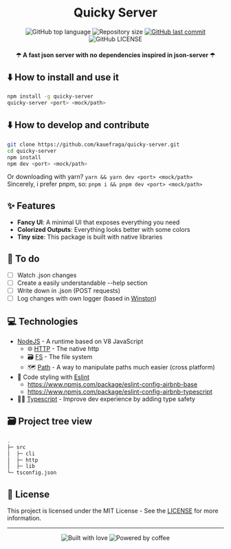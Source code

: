 <h1 align="center">Quicky Server</h1>

<p align="center">
  <img
    alt="GitHub top language"
    src="https://img.shields.io/github/languages/top/kauefraga/quicky-server.svg"
  />
  <img
    alt="Repository size"
    src="https://img.shields.io/github/repo-size/kauefraga/quicky-server.svg"
  />
  <a href="https://github.com/kauefraga/quicky-server/commits/main">
    <img
      alt="GitHub last commit"
      src="https://img.shields.io/github/last-commit/kauefraga/quicky-server.svg"
    />
  </a>
  <img
    alt="GitHub LICENSE"
    src="https://img.shields.io/github/license/kauefraga/quicky-server.svg"
  />
</p>

<h4 align="center">☂ A fast json server with no dependencies inspired in json-server ☂</h4>

## ⬇️ How to install and use it

```bash
npm install -g quicky-server
quicky-server <port> <mock/path>
```

## ⬇️ How to develop and contribute

```bash
git clone https://github.com/kauefraga/quicky-server.git
cd quicky-server
npm install
npm dev <port> <mock/path>
```
Or downloading with yarn? `yarn && yarn dev <port> <mock/path>`
<br/>
Sincerely, i prefer pnpm, so: `pnpm i && pnpm dev <port> <mock/path>`

## ✨ Features

- **Fancy UI**: A minimal UI that exposes everything you need
- **Colorized Outputs**: Everything looks better with some colors
- **Tiny size**: This package is built with native libraries

## 📑 To do

- [ ] Watch .json changes
- [ ] Create a easily understandable --help section
- [ ] Write down in .json (POST requests)
- [ ] Log changes with own logger (based in [Winston](https://www.npmjs.com/package/winston))

## 💻 Technologies

- [NodeJS](https://nodejs.org) - A runtime based on V8 JavaScript
  - 🌐 [HTTP](https://nodejs.org/api/http.html) - The native http
  - 🗃 [FS](https://nodejs.org/api/fs.html) - The file system
  - 🗺 [Path](https://nodejs.org/api/path.html) - A way to manipulate paths much easier (cross platform)
- 💄 Code styling with [Eslint](https://eslint.org)
  - https://www.npmjs.com/package/eslint-config-airbnb-base
  - https://www.npmjs.com/package/eslint-config-airbnb-typescript
- 🧑‍💻 [Typescript](https://www.typescriptlang.org) - Improve dev experience by adding type safety

## 🗃 Project tree view

```bash
.
├─ src
│  ├─ cli
│  ├─ http
│  ├─ lib
└─ tsconfig.json
```

## 📝 License

This project is licensed under the MIT License - See the [LICENSE](https://github.com/kauefraga/quicky-server/blob/main/LICENSE) for more information.

---

<div align="center" display="flex">
  <img alt="Built with love" src="https://forthebadge.com/images/badges/built-with-love.svg">
  <img alt="Powered by coffee" src="https://forthebadge.com/images/badges/powered-by-coffee.svg">
</div>
